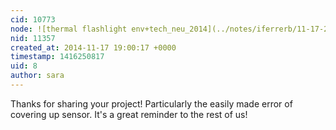 ```yaml
---
cid: 10773
node: ![thermal flashlight env+tech_neu_2014](../notes/iferrerb/11-17-2014/thermal-flashlight-env-tech_neu_2014)
nid: 11357
created_at: 2014-11-17 19:00:17 +0000
timestamp: 1416250817
uid: 8
author: sara
---
```


Thanks for sharing your project! Particularly the easily made error of covering up sensor. It's a great reminder to the rest of us!